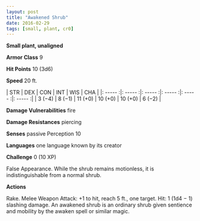 ```yaml
---
layout: post
title: "Awakened Shrub"
date: 2016-02-29
tags: [small, plant, cr0]
---
```


**Small plant, unaligned**

**Armor Class** 9

**Hit Points** 10 (3d6)

**Speed** 20 ft.

|   STR   |   DEX   |   CON   |   INT   |   WIS   |   CHA   |
|: ----- :|: ----- :|: ----- :|: ----- :|: ----- :|: ----- :|
| 3 (−4) | 8 (−1) | 11 (+0) | 10 (+0) | 10 (+0) | 6 (−2) |

**Damage Vulnerabilities** fire 

**Damage Resistances** piercing 

**Senses** passive Perception 10 

**Languages** one language known by its creator 

**Challenge** 0 (10 XP)

 False Appearance. While the shrub remains motionless, it is indistinguishable from a normal shrub. 

**Actions** 

Rake. Melee Weapon Attack: +1 to hit, reach 5 ft., one target. Hit: 1 (1d4 − 1) slashing damage. An awakened shrub is an ordinary shrub given sentience and mobility by the awaken spell or similar magic.